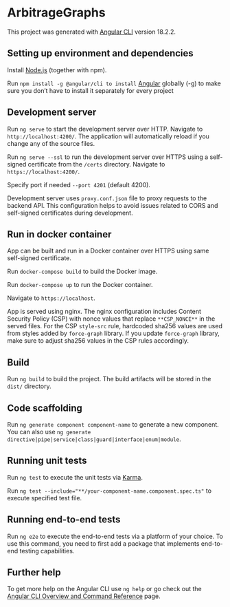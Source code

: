# ArbitrageGraphs

This project was generated with [Angular CLI](https://github.com/angular/angular-cli) version 18.2.2.

## Setting up environment and dependencies

Install [Node.js](https://nodejs.org/en/download/) (together with npm).

Run `npm install -g @angular/cli to install` [Angular](https://angular.dev/) globally (-g) to make sure you don’t have to install it separately for every project

## Development server

Run `ng serve` to start the development server over HTTP. Navigate to `http://localhost:4200/`. The application will automatically reload if you change any of the source files.

Run `ng serve --ssl` to run the development server over HTTPS using a self-signed certificate from the `/certs` directory. Navigate to `https://localhost:4200/`.

Specify port if needed `--port 4201` (default 4200).

Development server uses `proxy.conf.json` file to proxy requests to the backend API. This configuration helps to avoid issues related to CORS and self-signed certificates during development.

## Run in docker container

App can be built and run in a Docker container over HTTPS using same self-signed certificate.

Run `docker-compose build` to build the Docker image.

Run `docker-compose up` to run the Docker container.

Navigate to `https://localhost`.

App is served using nginx. The nginx configuration includes Content Security Policy (CSP) with nonce values that replace `**CSP_NONCE**` in the served files. For the CSP `style-src` rule, hardcoded sha256 values are used from styles added by `force-graph` library. If you update `force-graph` library, make sure to adjust sha256 values in the CSP rules accordingly.

## Build

Run `ng build` to build the project. The build artifacts will be stored in the `dist/` directory.

## Code scaffolding

Run `ng generate component component-name` to generate a new component. You can also use `ng generate directive|pipe|service|class|guard|interface|enum|module`.

## Running unit tests

Run `ng test` to execute the unit tests via [Karma](https://karma-runner.github.io).

Run `ng test --include="**/your-component-name.component.spec.ts"` to execute specified test file.

## Running end-to-end tests

Run `ng e2e` to execute the end-to-end tests via a platform of your choice. To use this command, you need to first add a package that implements end-to-end testing capabilities.

## Further help

To get more help on the Angular CLI use `ng help` or go check out the [Angular CLI Overview and Command Reference](https://angular.dev/tools/cli) page.
